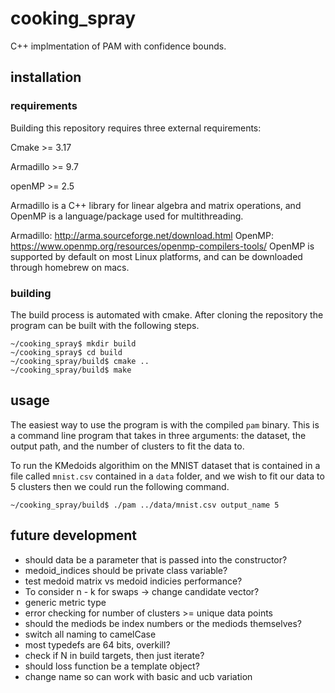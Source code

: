# cooking_spray
C++ implmentation of PAM with confidence bounds.

## installation
### requirements
Building this repository requires three external requirements: 

Cmake >= 3.17

Armadillo >= 9.7

openMP >= 2.5

Armadillo is a C++ library for linear algebra and matrix operations, and OpenMP is 
a language/package used for multithreading.

Armadillo: http://arma.sourceforge.net/download.html
OpenMP: https://www.openmp.org/resources/openmp-compilers-tools/
OpenMP is supported by default on most Linux platforms, and can be downloaded through
homebrew on macs.

### building
The build process is automated with cmake. After cloning the repository the program
can be built with the following steps.
```
~/cooking_spray$ mkdir build
~/cooking_spray$ cd build
~/cooking_spray/build$ cmake ..
~/cooking_spray/build$ make
```

## usage
The easiest way to use the program is with the compiled `pam` binary. This is a command 
line program that takes in three arguments: the dataset, the output path, and the number 
of clusters to fit the data to.

To run the KMedoids algorithim on the MNIST dataset that is contained in a file called 
`mnist.csv` contained in a `data` folder, and we wish to fit our data to 5 clusters then
we could run the following command.
```
~/cooking_spray/build$ ./pam ../data/mnist.csv output_name 5
```

## future development
* should data be a parameter that is passed into the constructor?
* medoid_indices should be private class variable?
* test medoid matrix vs medoid indicies performance?
* To consider n - k for swaps -> change candidate vector?
* generic metric type
* error checking for number of clusters >= unique data points
* should the mediods be index numbers or the mediods themselves?
* switch all naming to camelCase
* most typedefs are 64 bits, overkill?
* check if N in build targets, then just iterate?
* should loss function be a template object?
* change name so can work with basic and ucb variation
